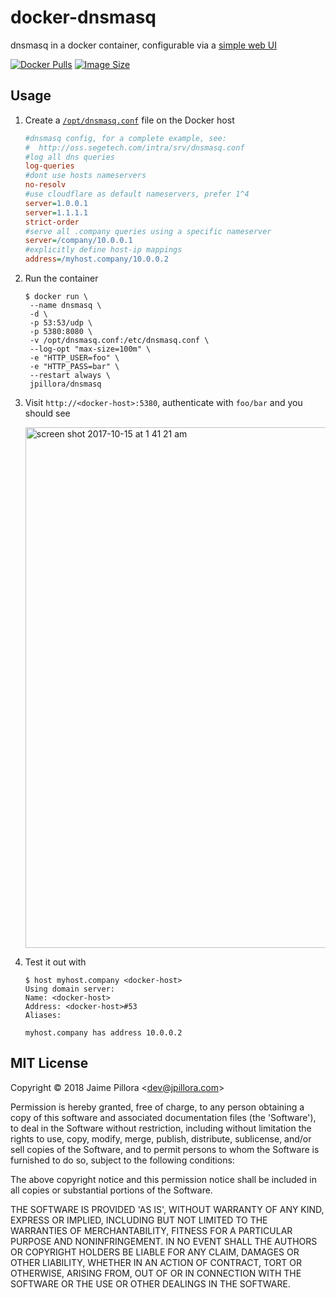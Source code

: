 # docker-dnsmasq

dnsmasq in a docker container, configurable via a [simple web UI](https://github.com/jpillora/webproc)

[![Docker Pulls](https://img.shields.io/docker/pulls/jpillora/dnsmasq.svg)][dockerhub]
[![Image Size](https://images.microbadger.com/badges/image/jpillora/dnsmasq.svg)][dockerhub]

## Usage

1. Create a [`/opt/dnsmasq.conf`](http://oss.segetech.com/intra/srv/dnsmasq.conf) file on the Docker host

   ```ini
   #dnsmasq config, for a complete example, see:
   #  http://oss.segetech.com/intra/srv/dnsmasq.conf
   #log all dns queries
   log-queries
   #dont use hosts nameservers
   no-resolv
   #use cloudflare as default nameservers, prefer 1^4
   server=1.0.0.1
   server=1.1.1.1
   strict-order
   #serve all .company queries using a specific nameserver
   server=/company/10.0.0.1
   #explicitly define host-ip mappings
   address=/myhost.company/10.0.0.2
   ```

1. Run the container

   ```
   $ docker run \
   	--name dnsmasq \
   	-d \
   	-p 53:53/udp \
   	-p 5380:8080 \
   	-v /opt/dnsmasq.conf:/etc/dnsmasq.conf \
   	--log-opt "max-size=100m" \
   	-e "HTTP_USER=foo" \
   	-e "HTTP_PASS=bar" \
   	--restart always \
   	jpillora/dnsmasq
   ```

1. Visit `http://<docker-host>:5380`, authenticate with `foo/bar` and you should see

   <img width="833" alt="screen shot 2017-10-15 at 1 41 21 am" src="https://user-images.githubusercontent.com/633843/31580966-baacba62-b1a9-11e7-8439-ca1ddfe828dd.png">

1. Test it out with

   ```
   $ host myhost.company <docker-host>
   Using domain server:
   Name: <docker-host>
   Address: <docker-host>#53
   Aliases:

   myhost.company has address 10.0.0.2
   ```

## MIT License

Copyright &copy; 2018 Jaime Pillora &lt;dev@jpillora.com&gt;

Permission is hereby granted, free of charge, to any person obtaining
a copy of this software and associated documentation files (the
'Software'), to deal in the Software without restriction, including
without limitation the rights to use, copy, modify, merge, publish,
distribute, sublicense, and/or sell copies of the Software, and to
permit persons to whom the Software is furnished to do so, subject to
the following conditions:

The above copyright notice and this permission notice shall be
included in all copies or substantial portions of the Software.

THE SOFTWARE IS PROVIDED 'AS IS', WITHOUT WARRANTY OF ANY KIND,
EXPRESS OR IMPLIED, INCLUDING BUT NOT LIMITED TO THE WARRANTIES OF
MERCHANTABILITY, FITNESS FOR A PARTICULAR PURPOSE AND NONINFRINGEMENT.
IN NO EVENT SHALL THE AUTHORS OR COPYRIGHT HOLDERS BE LIABLE FOR ANY
CLAIM, DAMAGES OR OTHER LIABILITY, WHETHER IN AN ACTION OF CONTRACT,
TORT OR OTHERWISE, ARISING FROM, OUT OF OR IN CONNECTION WITH THE
SOFTWARE OR THE USE OR OTHER DEALINGS IN THE SOFTWARE.

[dockerhub]: https://hub.docker.com/r/jpillora/dnsmasq/
